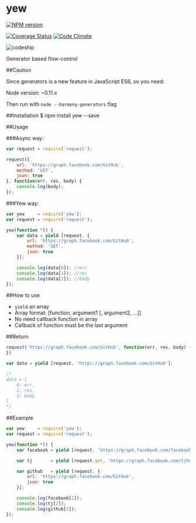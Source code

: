 yew
===

[![NPM version](https://badge.fury.io/js/yew)](http://badge.fury.io/js/yew)

[![Coverage Status](https://coveralls.io/repos/ddo/yew/badge.png?branch=master)](https://coveralls.io/r/ddo/yew?branch=master)
[![Code Climate](https://codeclimate.com/github/ddo/yew.png)](https://codeclimate.com/github/ddo/yew)

![codeship](https://www.codeship.io/projects/653260a0-963c-0131-9e13-4647d55f964d/status)

Generator based flow-control

##Caution

Since generators is a new feature in JavaScript ES6, so you need:

Node version: ~0.11.x

Then run with ``node --harmony-generators`` flag

##Installation
    $ npm install yew --save

##Usage

###Async way:
```js
var request = require('request');

request({
    url: 'https://graph.facebook.com/GitHub',
    method: 'GET',
    json: true
}, function(err, res, body) {
    console.log(body);
});
```

###Yew way:
```js
var yew     = require('yew');
var request = require('request');

yew(function *() {
    var data = yield [request, {
        url: 'https://graph.facebook.com/GitHub',
        method: 'GET',
        json: true
    }];

    console.log(data[0]); //err
    console.log(data[1]); //res
    console.log(data[2]); //body
});
```

##How to use

* ``yield`` an array
* Array format: [function, argument1 [, argument2, ...]]
* No need callback function in array
* Callback of function must be the last argument

##Return

```js
request('https://graph.facebook.com/GitHub', function(err, res, body) {
})
```

```js
var data = yield [request, 'https://graph.facebook.com/GitHub'];

/*
data = [
    0: err,
    1: res,
    2: body
]
*/
```

##Example
```js
var yew     = require('yew');
var request = require('request');

yew(function *() {
    var facebook = yield [request, 'https://graph.facebook.com/facebook'];

    var tj       = yield [request.get, 'https://graph.facebook.com/tjholowaychuk'];

    var github   = yield [request, {
        url: 'https://graph.facebook.com/GitHub',
        json: true
    }];

    console.log(facebook[2]);
    console.log(tj[2]);
    console.log(github[2]);
});
```
